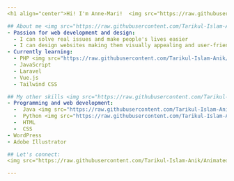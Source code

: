 ```yaml
---
<h1 align="center">Hi! I'm Anne-Mari!  <img src="https://raw.githubusercontent.com/Tarikul-Islam-Anik/Animated-Fluent-Emojis/master/Emojis/Hand%20gestures/Waving%20Hand%20Light%20Skin%20Tone.png" alt="Waving Hand Light Skin Tone" width="40" height="40" /></h1>

## About me <img src="https://raw.githubusercontent.com/Tarikul-Islam-Anik/Animated-Fluent-Emojis/master/Emojis/People/Woman%20Technologist.png" alt="Woman Technologist" width="30" height="30" />:
- Passion for web development and design:
  - I can solve real issues and make people's lives easier
  - I can design websites making them visually appealing and user-friendly (UX)
- Currently learning:
  - PHP <img src="https://raw.githubusercontent.com/Tarikul-Islam-Anik/Animated-Fluent-Emojis/master/Emojis/Animals/Elephant.png" alt="Elephant" width="25" height="25" alt="Hot Beverage" width="25" height="25" />
  - JavaScript
  - Laravel
  - Vue.js
  - Tailwind CSS

## My other skills <img src="https://raw.githubusercontent.com/Tarikul-Islam-Anik/Animated-Fluent-Emojis/master/Emojis/Objects/Laptop.png" alt="Laptop" width="30" height="30" />:
- Programming and web development:
  -  Java <img src="https://raw.githubusercontent.com/Tarikul-Islam-Anik/Animated-Fluent-Emojis/master/Emojis/Food/Hot%20Beverage.png" alt="Hot Beverage" width="25" height="25" />
  -  Python <img src="https://raw.githubusercontent.com/Tarikul-Islam-Anik/Animated-Fluent-Emojis/master/Emojis/Animals/Snake.png" alt="Snake" width="25" height="25" />
  -  HTML
  -  CSS
- WordPress
- Adobe Illustrator

## Let's connect:
<img src="https://raw.githubusercontent.com/Tarikul-Islam-Anik/Animated-Fluent-Emojis/master/Emojis/Travel%20and%20places/Globe%20with%20Meridians.png" alt="Globe with Meridians" width="25" height="25" /> [LinkedIn](https://www.linkedin.com/in/anne-mari-velling)

---
```


